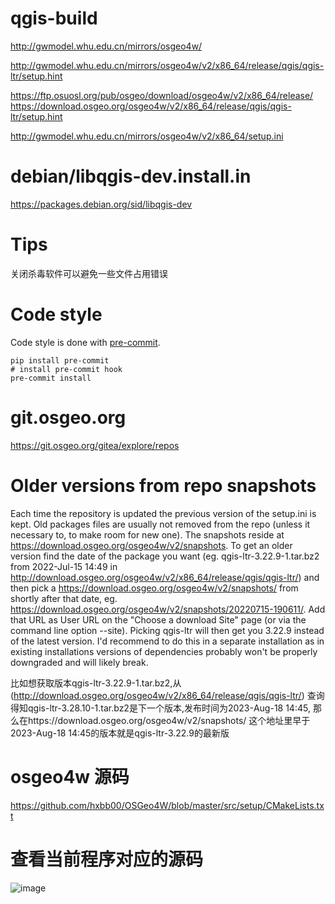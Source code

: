 # qgis-build
http://gwmodel.whu.edu.cn/mirrors/osgeo4w/

http://gwmodel.whu.edu.cn/mirrors/osgeo4w/v2/x86_64/release/qgis/qgis-ltr/setup.hint

https://ftp.osuosl.org/pub/osgeo/download/osgeo4w/v2/x86_64/release/
https://download.osgeo.org/osgeo4w/v2/x86_64/release/qgis/qgis-ltr/setup.hint

http://gwmodel.whu.edu.cn/mirrors/osgeo4w/v2/x86_64/setup.ini

# debian/libqgis-dev.install.in
https://packages.debian.org/sid/libqgis-dev

# Tips
关闭杀毒软件可以避免一些文件占用错误

# Code style

Code style is done with [pre-commit](https://pre-commit.com).

```
pip install pre-commit
# install pre-commit hook
pre-commit install
```

# git.osgeo.org
https://git.osgeo.org/gitea/explore/repos

# Older versions from repo snapshots
Each time the repository is updated the previous version of the setup.ini is kept. Old packages files are usually not removed from the repo (unless it necessary to, to make room for new one). The snapshots reside at ​https://download.osgeo.org/osgeo4w/v2/snapshots. To get an older version find the date of the package you want (eg. qgis-ltr-3.22.9-1.tar.bz2 from 2022-Jul-15 14:49 in ​http://download.osgeo.org/osgeo4w/v2/x86_64/release/qgis/qgis-ltr/) and then pick a ​https://download.osgeo.org/osgeo4w/v2/snapshots/ from shortly after that date, eg. ​https://download.osgeo.org/osgeo4w/v2/snapshots/20220715-190611/. Add that URL as User URL on the "Choose a download Site" page (or via the command line option --site). Picking qgis-ltr will then get you 3.22.9 instead of the latest version. I'd recommend to do this in a separate installation as in existing installations versions of dependencies probably won't be properly downgraded and will likely break.

比如想获取版本qgis-ltr-3.22.9-1.tar.bz2,从(http://download.osgeo.org/osgeo4w/v2/x86_64/release/qgis/qgis-ltr/) 查询得知qgis-ltr-3.28.10-1.tar.bz2是下一个版本,发布时间为2023-Aug-18 14:45, 那么在https://download.osgeo.org/osgeo4w/v2/snapshots/ 这个地址里早于2023-Aug-18 14:45的版本就是qgis-ltr-3.22.9的最新版

# osgeo4w 源码
https://github.com/hxbb00/OSGeo4W/blob/master/src/setup/CMakeLists.txt

# 查看当前程序对应的源码
![image](https://github.com/user-attachments/assets/f4253269-797e-4bc7-bb50-1e63ca1ae5cb)

